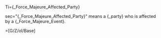 Ti={_Force_Majeure_Affected_Party}

sec="{_Force_Majeure_Affected_Party}" means a {_party} who is affected by a {_Force_Majeure_Event}.

=[G/Z/ol/Base]
